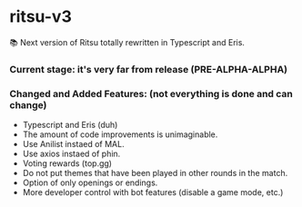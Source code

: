 # ritsu-v3
📚 Next version of Ritsu totally rewritten in Typescript and Eris.

### Current stage: **it's very far from release (PRE-ALPHA-ALPHA)**

### Changed and Added Features: (not everything is done and can change)
- Typescript and Eris (duh)
- The amount of code improvements is unimaginable.
- Use Anilist instaed of MAL.
- Use axios instaed of phin.
- Voting rewards (top.gg)
- Do not put themes that have been played in other rounds in the match.
- Option of only openings or endings.
- More developer control with bot features (disable a game mode, etc.)
